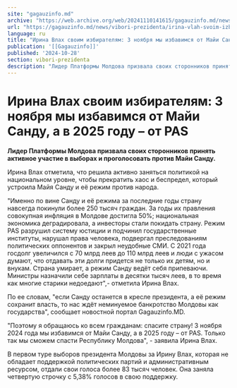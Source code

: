 ```yaml
---
site: "gagauzinfo.md"
archive: "https://web.archive.org/web/20241110141615/gagauzinfo.md/news/vibori-prezidenta/irina-vlah-svoim-izbiratelyam-3-noyabrya-mi-izbavimsya-ot-maii-sandu-a-v-2025-godu-ot-pas"
url: "https://gagauzinfo.md/news/vibori-prezidenta/irina-vlah-svoim-izbiratelyam-3-noyabrya-mi-izbavimsya-ot-maii-sandu-a-v-2025-godu-ot-pas"
language: ru
title: "Ирина Влах своим избирателям: 3 ноября мы избавимся от Майи Санду, а в 2025 году – от PAS"
publication: '[[Gagauzinfo]]'
published: '2024-10-28'
section: vibori-prezidenta
description: "Лидер Платформы Молдова призвала своих сторонников принять активное участие в выборах и проголосовать против Майи Санду."
---
```


# Ирина Влах своим избирателям: 3 ноября мы избавимся от Майи Санду, а в 2025 году – от PAS

**Лидер Платформы Молдова призвала своих сторонников принять активное участие в выборах и проголосовать против Майи Санду.**

Ирина Влах отметила, что решила активно заняться политикой на национальном уровне, чтобы прекратить хаос и беспредел, который устроила Майя Санду и её режим против народа.

"Именно по вине Санду и её режима за последние годы страну навсегда покинули более 250 тысяч граждан. За годы их правления совокупная инфляция в Молдове достигла 50%; национальная экономика деградировала, а инвесторы стали покидать страну. Режим PAS разрушил систему юстиции и подчинил государственные институты, нарушал права человека, подвергал преследованиям политических оппонентов и закрыл неудобные СМИ. C 2021 года госдолг увеличился с 70 млрд леев до 110 млрд леев и люди с ужасом думают, что отдавать эти долги придется не только их детям, но и внукам. Страна умирает, а режим Санду ведёт себя припеваючи. Министры назначили себе зарплаты в десятки тысяч леев, в то время как многие старики недоедают",- отметила Ирина Влах.

По ее словам, "если Санду останется в кресле президента, а её режим сохранит власть, то нас ждёт неминуемое банкротство Молдовы как государства", сообщает новостной портал Gagauzinfo.MD.

"Поэтому я обращаюсь ко всем гражданам: спасите страну! 3 ноября 2024 года мы избавимся от Майи Санду, а в 2025 году – от PAS. Только так мы сможем спасти Республику Молдова", - заявила Ирина Влах.

В первом туре выборов президента Молдовы за Ирину Влах, которая не обладает поддержкой политических партий и административным ресурсом, отдали свои голоса более 83 тысяч человек. Она заняла четвертую строчку с 5,38% голосов в свою поддержку.